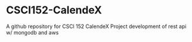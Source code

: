 # CSCI152-CalendeX
A github repository for CSCI 152 CalendeX Project
development of rest api w/ mongodb and aws
